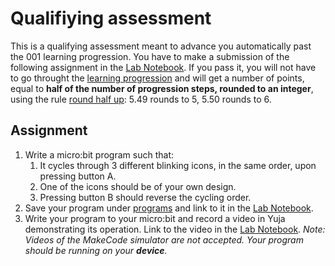 # Qualifiying assessment

This is a qualifying assessment meant to advance you automatically past the 001 learning progression. You have to make a submission of the following assignment in the [Lab Notebook](README.md). If you pass it, you will not have to go throught the [learning progression](learning-progression.md) and will get a number of points, equal to **half of the number of progression steps, rounded to an integer**, using the rule [round half up](https://en.wikipedia.org/wiki/Rounding#Round_half_up): 5.49 rounds to 5, 5.50 rounds to 6.

## Assignment 

1. Write a micro:bit program such that: 
   1. It cycles through 3 different blinking icons, in the same order, upon pressing button A. 
   2. One of the icons should be of your own design. 
   3. Pressing button B should reverse the cycling order.
2. Save your program under [programs](programs) and link to it in the [Lab Notebook](README.md).
3. Write your program to your micro:bit and record a video in Yuja demonstrating its operation. Link to the video in the [Lab Notebook](README.md). _Note: Videos of the MakeCode simulator are not accepted. Your program should be running on your **device**._



